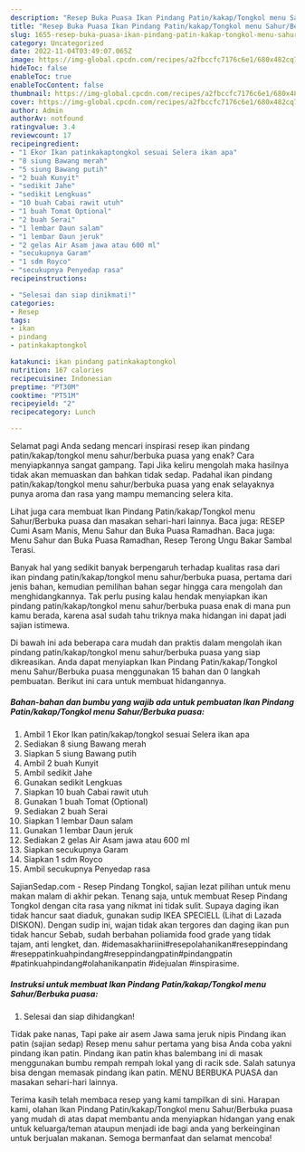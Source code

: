 ```yaml
---
description: "Resep Buka Puasa Ikan Pindang Patin/kakap/Tongkol menu Sahur/Berbuka puasaAnti Ribet"
title: "Resep Buka Puasa Ikan Pindang Patin/kakap/Tongkol menu Sahur/Berbuka puasaAnti Ribet"
slug: 1655-resep-buka-puasa-ikan-pindang-patin-kakap-tongkol-menu-sahur-berbuka-puasaanti-ribet
category: Uncategorized
date: 2022-11-04T03:49:07.065Z
image: https://img-global.cpcdn.com/recipes/a2fbccfc7176c6e1/680x482cq70/ikan-pindang-patinkakaptongkol-menu-sahurberbuka-puasa-foto-resep-utama.jpg
hideToc: false
enableToc: true
enableTocContent: false
thumbnail: https://img-global.cpcdn.com/recipes/a2fbccfc7176c6e1/680x482cq70/ikan-pindang-patinkakaptongkol-menu-sahurberbuka-puasa-foto-resep-utama.jpg
cover: https://img-global.cpcdn.com/recipes/a2fbccfc7176c6e1/680x482cq70/ikan-pindang-patinkakaptongkol-menu-sahurberbuka-puasa-foto-resep-utama.jpg
author: Admin
authorAv: notfound
ratingvalue: 3.4
reviewcount: 17
recipeingredient:
- "1 Ekor Ikan patinkakaptongkol sesuai Selera ikan apa"
- "8 siung Bawang merah"
- "5 siung Bawang putih"
- "2 buah Kunyit"
- "sedikit Jahe"
- "sedikit Lengkuas"
- "10 buah Cabai rawit utuh"
- "1 buah Tomat Optional"
- "2 buah Serai"
- "1 lembar Daun salam"
- "1 lembar Daun jeruk"
- "2 gelas Air Asam jawa atau 600 ml"
- "secukupnya Garam"
- "1 sdm Royco"
- "secukupnya Penyedap rasa"
recipeinstructions:

- "Selesai dan siap dinikmati!"
categories:
- Resep
tags:
- ikan
- pindang
- patinkakaptongkol

katakunci: ikan pindang patinkakaptongkol 
nutrition: 167 calories
recipecuisine: Indonesian
preptime: "PT30M"
cooktime: "PT51M"
recipeyield: "2"
recipecategory: Lunch

---
```



Selamat pagi Anda sedang mencari inspirasi resep ikan pindang patin/kakap/tongkol menu sahur/berbuka puasa yang enak? Cara menyiapkannya sangat gampang. Tapi Jika keliru mengolah maka hasilnya tidak akan memuaskan dan bahkan tidak sedap. Padahal ikan pindang patin/kakap/tongkol menu sahur/berbuka puasa yang enak selayaknya punya aroma dan rasa yang mampu memancing selera kita.


Lihat juga cara membuat Ikan Pindang Patin/kakap/Tongkol menu Sahur/Berbuka puasa dan masakan sehari-hari lainnya. Baca juga: RESEP Cumi Asam Manis, Menu Sahur dan Buka Puasa Ramadhan. Baca juga: Menu Sahur dan Buka Puasa Ramadhan, Resep Terong Ungu Bakar Sambal Terasi.

Banyak hal yang sedikit banyak berpengaruh terhadap kualitas rasa dari ikan pindang patin/kakap/tongkol menu sahur/berbuka puasa, pertama dari jenis bahan, kemudian pemilihan bahan segar hingga cara mengolah dan menghidangkannya. Tak perlu pusing kalau hendak menyiapkan ikan pindang patin/kakap/tongkol menu sahur/berbuka puasa enak di mana pun kamu berada, karena asal sudah tahu triknya maka hidangan ini dapat jadi sajian istimewa.


Di bawah ini ada beberapa cara mudah dan praktis dalam mengolah ikan pindang patin/kakap/tongkol menu sahur/berbuka puasa yang siap dikreasikan. Anda dapat menyiapkan Ikan Pindang Patin/kakap/Tongkol menu Sahur/Berbuka puasa menggunakan 15 bahan dan 0 langkah pembuatan. Berikut ini cara untuk membuat hidangannya.

<!--inarticleads1-->

##### Bahan-bahan dan bumbu yang wajib ada untuk pembuatan Ikan Pindang Patin/kakap/Tongkol menu Sahur/Berbuka puasa:

1. Ambil 1 Ekor Ikan patin/kakap/tongkol sesuai Selera ikan apa
1. Sediakan 8 siung Bawang merah
1. Siapkan 5 siung Bawang putih
1. Ambil 2 buah Kunyit
1. Ambil sedikit Jahe
1. Gunakan sedikit Lengkuas
1. Siapkan 10 buah Cabai rawit utuh
1. Gunakan 1 buah Tomat (Optional)
1. Sediakan 2 buah Serai
1. Siapkan 1 lembar Daun salam
1. Gunakan 1 lembar Daun jeruk
1. Sediakan 2 gelas Air Asam jawa atau 600 ml
1. Siapkan secukupnya Garam
1. Siapkan 1 sdm Royco
1. Ambil secukupnya Penyedap rasa


SajianSedap.com - Resep Pindang Tongkol, sajian lezat pilihan untuk menu makan malam di akhir pekan. Tenang saja, untuk membuat Resep Pindang Tongkol dengan cita rasa yang nikmat ini tidak sulit. Supaya daging ikan tidak hancur saat diaduk, gunakan sudip IKEA SPECIELL (Lihat di Lazada DISKON). Dengan sudip ini, wajan tidak akan tergores dan daging ikan pun tidak hancur Sebab, sudah berbahan poliamida food grade yang tidak tajam, anti lengket, dan. #idemasakhariini#resepolahanikan#reseppindang #reseppatinkuahpindang#reseppindangpatin#pindangpatin #patinkuahpindang#olahanikanpatin #idejualan #inspirasime. 

<!--inarticleads2-->

##### Instruksi untuk membuat Ikan Pindang Patin/kakap/Tongkol menu Sahur/Berbuka puasa:


1. Selesai dan siap dihidangkan!

Tidak pake nanas, Tapi pake air asem Jawa sama jeruk nipis Pindang ikan patin (sajian sedap) Resep menu sahur pertama yang bisa Anda coba yakni pindang ikan patin. Pindang ikan patin khas balembang ini di masak menggunakan bumbu rempah rempah lokal yang di racik sde. Salah satunya bisa dengan memasak pindang ikan patin. MENU BERBUKA PUASA dan masakan sehari-hari lainnya. 

Terima kasih telah membaca resep yang kami tampilkan di sini. Harapan kami, olahan Ikan Pindang Patin/kakap/Tongkol menu Sahur/Berbuka puasa yang mudah di atas dapat membantu anda menyiapkan hidangan yang enak untuk keluarga/teman ataupun menjadi ide bagi anda yang berkeinginan untuk berjualan makanan. Semoga bermanfaat dan selamat mencoba!
